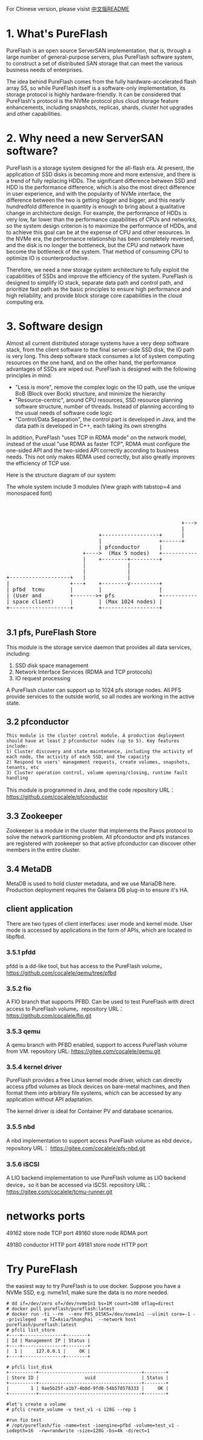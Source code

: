 For Chinese version, please visist [中文版README](./README_en.md)

# 1. What's PureFlash

PureFlash is an open source ServerSAN implementation, that is, through a large number of general-purpose servers, plus PureFlash software system, to construct a set of distributed SAN storage that can meet the various business needs of enterprises.

The idea behind PureFlash comes from the fully hardware-accelerated flash array S5, so while PureFlash itself is a software-only implementation, its storage protocol is highly hardware-friendly. It can be considered that PureFlash's protocol is the NVMe protocol plus cloud storage feature enhancements, including snapshots, replicas, shards, cluster hot upgrades and other capabilities.


  
# 2. Why need a new ServerSAN software?
PureFlash is a storage system designed for the all-flash era. At present, the application of SSD disks is becoming more and more extensive, and there is a trend of fully replacing HDDs. The significant difference between SSD and HDD is the performance difference, which is also the most direct difference in user experience, and with the popularity of NVMe interface, the difference between the two is getting bigger and bigger, and this nearly hundredfold difference in quantity is enough to bring about a qualitative change in architecture design. For example, the performance of HDDs is very low, far lower than the performance capabilities of CPUs and networks, so the system design criterion is to maximize the performance of HDDs, and to achieve this goal can be at the expense of CPU and other resources. In the NVMe era, the performance relationship has been completely reversed, and the disk is no longer the bottleneck, but the CPU and network have become the bottleneck of the system. That method of consuming CPU to optimize IO is counterproductive.

Therefore, we need a new storage system architecture to fully exploit the capabilities of SSDs and improve the efficiency of the system. PureFlash is designed to simplify IO stack, separate data path and control path, and prioritize fast path as the basic principles to ensure high performance and high reliability, and provide block storage core capabilities in the cloud computing era.

# 3. Software design
Almost all current distributed storage systems have a very deep software stack, from the client software to the final server-side SSD disk, the IO path is very long. This deep software stack consumes a lot of system computing resources on the one hand, and on the other hand, the performance advantages of SSDs are wiped out. PureFlash is designed with the following principles in mind:
  - "Less is more", remove the complex logic on the IO path, use the unique BoB (Block over Bock) structure, and minimize the hierarchy
  - "Resource-centric", around CPU resources, SSD resource planning software structure, number of threads. Instead of planning according to the usual needs of software code logic
  - "Control/Data Separation", the control part is developed in Java, and the data path is developed in C++, each taking its own strengths

In addition, PureFlash "uses TCP in RDMA mode" on the network model, instead of the usual "use RDMA as faster TCP", RDMA must configure the one-sided API and the two-sided API correctly according to business needs. This not only makes RDMA used correctly, but also greatly improves the efficiency of TCP use.

Here is the structure diagram of our system:

The whole system include 3 modules (View graph with tabstop=4 and monospaced font)
<pre>			   
                                                            +---------------+
                                                            |               |
                                                       +--->+  MetaDB       |
                                                       |    |  (HA DB)      |
                             +------------------+      |    +---------------+
                             |                  +------+
                             | pfconductor      |           +---------------+
                        +---->  (Max 5 nodes)   +----------->               |
                        |    +--------+---------+           | Zookeeper     |
                        |             |                     | (3 nodes)     |
                        |             |                     +------^--------+
+-------------------+   |             |                            |
|                   +---+    +--------v---------+                  |
| pfbd  tcmu        |        |                  |                  |
| (User and         +------->+ pfs              +------------------+
| space client)     |        | (Max 1024 nodes) |
+-------------------+        +------------------+

</pre>

## 3.1 pfs, PureFlash Store
  This module is the storage service daemon that provides all data services, including:
   1) SSD disk space management
   2) Network Interface Services (RDMA and TCP protocols)
   3) IO request processing
  
A PureFlash cluster can support up to 1024 pfs storage nodes. All PFS provide services to the outside world, so all nodes are working in the active state.
  
## 3.2 pfconductor
    This module is the cluster control module. A production deployment should have at least 2 pfconductor nodes (up to 5). Key features include:
    1) Cluster discovery and state maintenance, including the activity of each node, the activity of each SSD, and the capacity
	2) Respond to users' management requests, create volumes, snapshots, tenants, etc
	3) Cluster operation control, volume opening/closing, runtime fault handling
  This module is programmed in Java, and the code repository URL： https://github.com/cocalele/pfconductor
  
## 3.3 Zookeeper
  Zookeeper is a module in the cluster that implements the Paxos protocol to solve the network partitioning problem. All pfconductor and pfs instances are registered with zookeeper so that active pfconductor can discover other members in the entire cluster.

## 3.4 MetaDB
  MetaDB is used to hold cluster metadata, and we use MariaDB here. Production deployment requires the Galaera DB plug-in to ensure it's HA.
  
## client application
  There are two types of client interfaces: user mode and kernel mode. User mode is accessed by applications in the form of APIs, which are located in libpfbd.

### 3.5.1 pfdd 
  pfdd is a dd-like tool, but has access to the PureFlash volume， https://github.com/cocalele/qemu/tree/pfbd

### 3.5.2 fio
  A FIO branch that supports PFBD. Can be used to test PureFlash with direct access to PureFlash volume。repository URL：https://github.com/cocalele/fio.git 

### 3.5.3 qemu
  A qemu branch with PFBD enabled, support to access PureFlash volume from VM. repository URL: https://gitee.com/cocalele/qemu.git

### 3.5.4 kernel driver
  PureFlash provides a free Linux kernel mode driver, which can directly access pfbd volumes as block devices on bare-metal machines, and then format them into arbitrary file systems, which can be accessed by any application without API adaptation.
  
  The kernel driver is ideal for Container PV and database scenarios.

### 3.5.5 nbd
  A nbd implementation to support access PureFlash volume as nbd device， repository URL： https://gitee.com/cocalele/pfs-nbd.git

### 3.5.6 iSCSI
  A LIO backend implementation to use PureFlash volume as LIO backend device，so it ban be accessed via iSCSI. repository URL：https://gitee.com/cocalele/tcmu-runner.git
 
# networks ports
49162  store node TCP port
49160  store node RDMA port

49180  conductor HTTP port
49181  store node HTTP port

# Try PureFlash
the easiest way to try PureFlash is to use docker.
Suppose you have a NVMe SSD, e.g. nvme1n1, make sure the data is no more needed.
```
# dd if=/dev/zero of=/dev/nvme1n1 bs=1M count=100 oflag=direct
# docker pull pureflash/pureflash:latest
# docker run -ti --rm  --env PFS_DISKS=/dev/nvme1n1 --ulimit core=-1 --privileged  -e TZ=Asia/Shanghai  --network host  pureflash/pureflash:latest
# pfcli list_store
+----+---------------+--------+
| Id | Management IP | Status |
+----+---------------+--------+
|  1 |     127.0.0.1 |     OK |
+----+---------------+--------+
 
# pfcli list_disk
+----------+--------------------------------------+--------+
| Store ID |                 uuid                 | Status |
+----------+--------------------------------------+--------+
|        1 | 9ae5b25f-a1b7-4b8d-9fd0-54b578578333 |     OK |
+----------+--------------------------------------+--------+

#let's create a volume
# pfcli create_volume -v test_v1 -s 128G --rep 1

#run fio test
# /opt/pureflash/fio -name=test -ioengine=pfbd -volume=test_v1 -iodepth=16  -rw=randwrite -size=128G -bs=4k -direct=1
```
